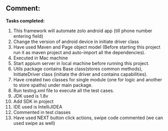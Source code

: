 

Comment:
----------------------------------
**Tasks completed:**

1. This framework will automate zolo android app (till phone number entering field)
2. Change the version of android device in initiate driver class
3. Have used Maven and Page object model (Before starting this project run it as maven project and auto-import all the dependencies).
4. Executed in Mac machine
5. Start appium server in local machine before running this project.
6. Utils package contains Base class(stores common methods), InitiateDriver class (initiate the driver and contains capabilities).
7. Have created two classes for single module (one for logic and another to store xpaths) under main package.
8. Run testng.xml file to execute all the test cases.
9. JDK used is 1.8v
10. Add SDK in project
11. IDE used is IntelliJIDEA
12. Commented in test classes
13. Have used NEXT button click actions, swipe code commented (we can used swipe as well)






